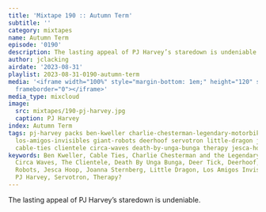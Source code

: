 ```yaml
---
title: 'Mixtape 190 :: Autumn Term'
subtitle: ''
category: mixtapes
name: Autumn Term
episode: '0190'
description: The lasting appeal of PJ Harvey’s staredown is undeniable.
author: jclacking
airdate: '2023-08-31'
playlist: 2023-08-31-0190-autumn-term
media: '<iframe width="100%" style="margin-bottom: 1em;" height="120" src="https://www.mixcloud.com/widget/iframe/?feed=%2Flouderthanwar%2Fthe-mixtape-190-autumn-term-2023-08-31%2F&hide_artwork=1&hide_cover=1&light=1"
  frameborder="0"></iframe>'
media_type: mixcloud
image:
  src: mixtapes/190-pj-harvey.jpg
  caption: PJ Harvey
index: Autumn Term
tags: pj-harvey packs ben-kweller charlie-chesterman-legendary-motorbikes deer-tick
  los-amigos-invisibles giant-robots deerhoof servotron little-dragon joanna-sternberg
  cable-ties clientele circa-waves death-by-unga-bunga therapy jesca-hoop
keywords: Ben Kweller, Cable Ties, Charlie Chesterman and the Legendary Motorbikes,
  Circa Waves, The Clientele, Death By Unga Bunga, Deer Tick, Deerhoof, The Giant
  Robots, Jesca Hoop, Joanna Sternberg, Little Dragon, Los Amigos Invisibles, Packs,
  PJ Harvey, Servotron, Therapy?
---
```

The lasting appeal of PJ Harvey’s staredown is undeniable.
